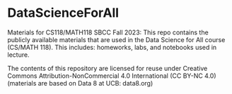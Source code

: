 # DataScienceForAll
Materials for CS118/MATH118 SBCC Fall 2023:
This repo contains the publicly available materials that are used in the Data Science for All course (CS/MATH 118).
This includes: homeworks, labs, and notebooks used in lecture.

The contents of this repository are licensed for reuse under Creative Commons Attribution-NonCommercial 4.0 International (CC BY-NC 4.0)
(materials are based on Data 8 at UCB: data8.org)
